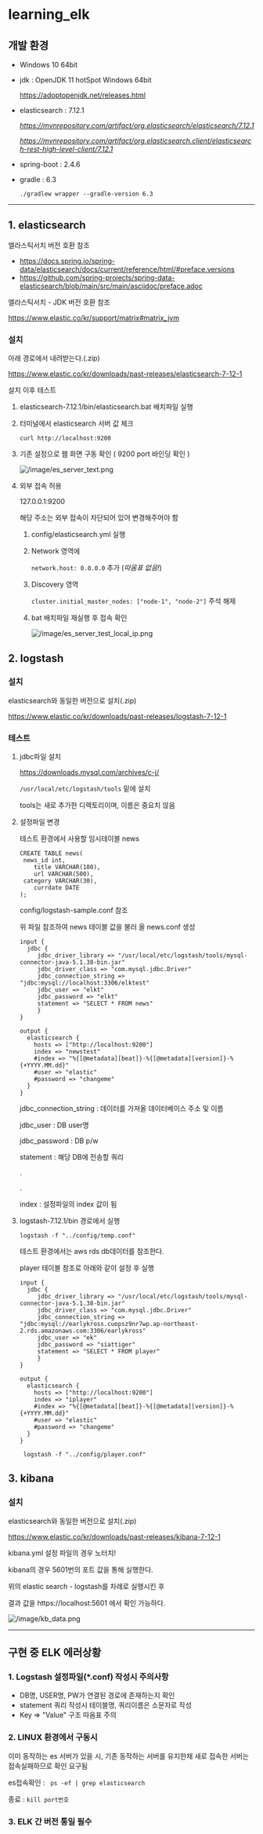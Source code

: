 # learning_elk

## 개발 환경

- Windows 10 64bit

- jdk : OpenJDK 11 hotSpot Windows 64bit

  https://adoptopenjdk.net/releases.html

- elasticsearch : 7.12.1

  *https://mvnrepository.com/artifact/org.elasticsearch/elasticsearch/7.12.1*
  
  *https://mvnrepository.com/artifact/org.elasticsearch.client/elasticsearch-rest-high-level-client/7.12.1*
  
- spring-boot : 2.4.6

- gradle : 6.3

  ```
  ./gradlew wrapper --gradle-version 6.3
  ```



<hr>

## 1. elasticsearch

엘라스틱서치 버전 호환 참조

- https://docs.spring.io/spring-data/elasticsearch/docs/current/reference/html/#preface.versions
- https://github.com/spring-projects/spring-data-elasticsearch/blob/main/src/main/asciidoc/preface.adoc

엘라스틱서치 - JDK 버전 호환 참조

https://www.elastic.co/kr/support/matrix#matrix_jvm



### 설치

아래 경로에서 내려받는다.(.zip)

https://www.elastic.co/kr/downloads/past-releases/elasticsearch-7-12-1



설치 이후 테스트

1. elasticsearch-7.12.1/bin/elasticsearch.bat 배치파일 실행

2. 터미널에서 elasticsearch 서버 값 체크

   ```
   curl http://localhost:9200
   ```
   
3. 기존 설정으로 웹 화면 구동 확인 ( 9200 port 바인딩 확인 )

   ![/image/es_server_text.png](/image/es_server_test.png)

   

4. 외부 접속 허용

   127.0.0.1:9200

   해당 주소는 외부 접속이 차단되어 있어 변경해주어야 함

   1. config/elasticsearch.yml 실행

   2. Network 영역에 

      ```network.host: 0.0.0.0``` 추가 (_따옴표 없음!_)

   3. Discovery 영역

      ```cluster.initial_master_nodes: ["node-1", "node-2"]``` 주석 해제

   4. bat 배치파일 재실행 후 접속 확인

      ![/image/es_server_test_local_ip.png](/image/es_server_test_local_ip.png)

   



## 2. logstash

### 설치

elasticsearch와 동일한 버전으로 설치(.zip)

https://www.elastic.co/kr/downloads/past-releases/logstash-7-12-1



### 테스트

1. jdbc파일 설치

   https://downloads.mysql.com/archives/c-j/

   ```/usr/local/etc/logstash/tools```  밑에 설치 

   tools는 새로 추가한 디렉토리이며, 이름은 중요치 않음

   

2. 설정파일 변경

   테스트 환경에서 사용할 임시테이블 news

   ```mariadb
   CREATE TABLE news(
   	news_id int,
       title VARCHAR(100),
       url VARCHAR(500),
   	category VARCHAR(30),
       currdate DATE
   );
   ```

   

   config/logstash-sample.conf 참조

   위 파일 참조하여 news 테이블 값을 불러 올 news.conf 생성

   ```
   input {
     jdbc {
        jdbc_driver_library => "/usr/local/etc/logstash/tools/mysql-connector-java-5.1.38-bin.jar"
        jdbc_driver_class => "com.mysql.jdbc.Driver"
        jdbc_connection_string => "jdbc:mysql://localhost:3306/elktest"
        jdbc_user => "elkt"
        jdbc_password => "elkt"
        statement => "SELECT * FROM news"
        }
   }
   
   output {
     elasticsearch {
       hosts => ["http://localhost:9200"]
       index => "newstest"
       #index => "%{[@metadata][beat]}-%{[@metadata][version]}-%{+YYYY.MM.dd}"
       #user => "elastic"
       #password => "changeme"
     }
   }
   ```

   jdbc_connection_string : 데이터를 가져올 데이터베이스 주소 및 이름

   jdbc_user : DB user명

   jdbc_password : DB p/w

   statement : 해당 DB에 전송할 쿼리

   .

   .

   index : 설정파일의 index 값이 됨

   

3. logstash-7.12.1/bin 경로에서 실행

   ```
   logstash -f "../config/temp.conf"
   ```

   

   테스트 환경에서는 aws rds db데이터를 참조한다.

   player 테이블 참조로 아래와 같이 설정 후 실행

   ``````
   input {
     jdbc {
        jdbc_driver_library => "/usr/local/etc/logstash/tools/mysql-connector-java-5.1.38-bin.jar"
        jdbc_driver_class => "com.mysql.jdbc.Driver"
        jdbc_connection_string => "jdbc:mysql://earlykross.cuopsz9nr7wp.ap-northeast-2.rds.amazonaws.com:3306/earlykross"
        jdbc_user => "ek"
        jdbc_password => "siattiger"
        statement => "SELECT * FROM player"
        }
   }
   
   output {
     elasticsearch {
       hosts => ["http://localhost:9200"]
       index => "iplayer"
       #index => "%{[@metadata][beat]}-%{[@metadata][version]}-%{+YYYY.MM.dd}"
       #user => "elastic"
       #password => "changeme"
     }
   }
   ``````

   ``` logstash -f "../config/player.conf"```



## 3. kibana

### 설치

elasticsearch와 동일한 버전으로 설치(.zip)

https://www.elastic.co/kr/downloads/past-releases/kibana-7-12-1



kibana.yml 설정 파일의 경우 노터치! 



kibana의 경우 5601번의 포트 값을 통해 실행한다.

위의 elastic search - logstash를 차례로 실행시킨 후

결과 값을 https://localhost:5601 에서 확인 가능하다.



![/image/kb_data.png](/image/kb_data.png)



<hr>

## 구현 중 ELK 에러상황

### 1. Logstash 설정파일(*.conf) 작성시 주의사항

- DB명, USER명, PW가 연결된 경로에 존재하는지 확인
- statement 쿼리 작성시 테이블명, 쿼리이름은 소문자로 작성
- Key => "Value" 구조 따옴표 주의



### 2. LINUX 환경에서 구동시

이미 동작하는 es 서버가 있을 시, 기존 동작하는 서버를 유지한채 새로 접속한 서버는 접속실패하므로 확인 요구됨

es접속확인 : ``` ps -ef | grep elasticsearch```

종료 : ```kill port번호```



### 3. ELK 간 버전 통일 필수
